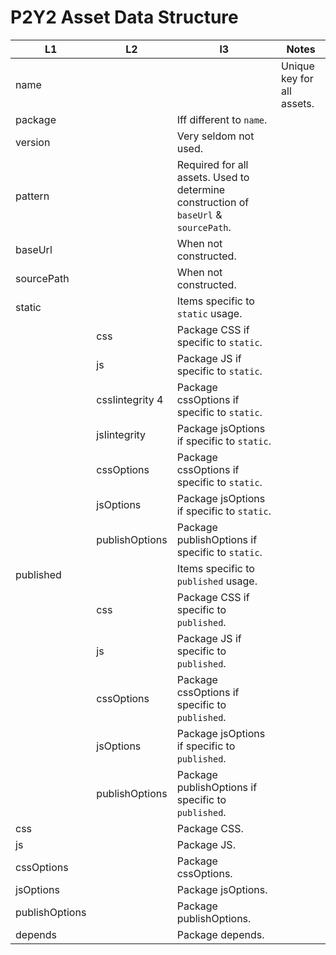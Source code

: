 P2Y2 Asset Data Structure
====

L1 | L2 | l3 | Notes
--- | --- | --- | -----
name | | | Unique key for all assets.
 | package        | | Iff different to `name`.
 | version        | | Very seldom not used.
 | pattern        | | Required for all assets. Used to determine construction of `baseUrl` & `sourcePath`.
 | baseUrl        | | When not constructed.
 | sourcePath     | | When not constructed.
 | static         | | Items specific to `static` usage.
 | | css            | Package CSS if specific to `static`.
 | | js             | Package JS if specific to `static`.
 | | cssIintegrity 4 | Package cssOptions if specific to `static`.
 | | jsIintegrity   | Package jsOptions if specific to `static`.
 | | cssOptions     | Package cssOptions if specific to `static`.
 | | jsOptions      | Package jsOptions if specific to `static`.
 | | publishOptions | Package publishOptions if specific to `static`.
 | published      | | Items specific to `published` usage.
 | | css            | Package CSS if specific to `published`.
 | | js             | Package JS if specific to `published`.
 | | cssOptions     | Package cssOptions if specific to `published`.
 | | jsOptions      | Package jsOptions if specific to `published`.
 | | publishOptions | Package publishOptions if specific to `published`.
 | css            | | Package CSS.
 | js             | | Package JS.
 | cssOptions     | | Package cssOptions.
 | jsOptions      | | Package jsOptions.
 | publishOptions | | Package publishOptions.
 | depends        | | Package depends.


